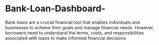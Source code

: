 # Bank-Loan-Dashboard-
Bank loans are a crucial financial tool that enables individuals and businesses to achieve their goals and manage financial needs. However, borrowers need to understand the terms, costs, and responsibilities associated with loans to make informed financial decisions
